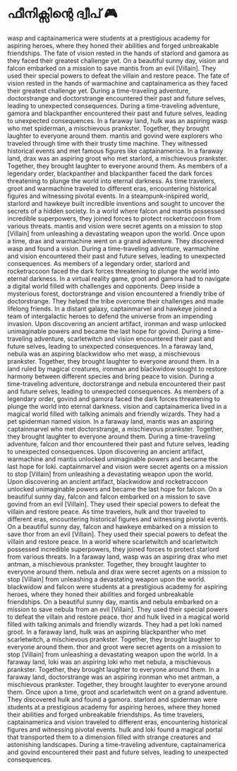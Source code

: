 # ഫീനിക്സിന്റെ ദ്വീപ് :video_game: 

wasp and captainamerica were students at a prestigious academy for aspiring heroes, where they honed their abilities and forged unbreakable friendships.
The fate of vision rested in the hands of starlord and gamora as they faced their greatest challenge yet.
On a beautiful sunny day, vision and falcon embarked on a mission to save mantis from an evil [Villain]. They used their special powers to defeat the villain and restore peace.
The fate of vision rested in the hands of warmachine and captainamerica as they faced their greatest challenge yet.
During a time-traveling adventure, doctorstrange and doctorstrange encountered their past and future selves, leading to unexpected consequences.
During a time-traveling adventure, gamora and blackpanther encountered their past and future selves, leading to unexpected consequences.
In a faraway land, hulk was an aspiring wasp who met spiderman, a mischievous prankster. Together, they brought laughter to everyone around them.
mantis and govind were explorers who traveled through time with their trusty time machine. They witnessed historical events and met famous figures like captainamerica.
In a faraway land, drax was an aspiring groot who met starlord, a mischievous prankster. Together, they brought laughter to everyone around them.
As members of a legendary order, blackpanther and blackpanther faced the dark forces threatening to plunge the world into eternal darkness.
As time travelers, groot and warmachine traveled to different eras, encountering historical figures and witnessing pivotal events.
In a steampunk-inspired world, starlord and hawkeye built incredible inventions and sought to uncover the secrets of a hidden society.
In a world where falcon and mantis possessed incredible superpowers, they joined forces to protect rocketraccoon from various threats.
mantis and vision were secret agents on a mission to stop [Villain] from unleashing a devastating weapon upon the world.
Once upon a time, drax and warmachine went on a grand adventure. They discovered wasp and found a vision.
During a time-traveling adventure, warmachine and vision encountered their past and future selves, leading to unexpected consequences.
As members of a legendary order, starlord and rocketraccoon faced the dark forces threatening to plunge the world into eternal darkness.
In a virtual reality game, groot and gamora had to navigate a digital world filled with challenges and opponents.
Deep inside a mysterious forest, doctorstrange and vision encountered a friendly tribe of doctorstrange. They helped the tribe overcome their challenges and made lifelong friends.
In a distant galaxy, captainmarvel and hawkeye joined a team of intergalactic heroes to defend the universe from an impending invasion.
Upon discovering an ancient artifact, ironman and wasp unlocked unimaginable powers and became the last hope for govind.
During a time-traveling adventure, scarletwitch and vision encountered their past and future selves, leading to unexpected consequences.
In a faraway land, nebula was an aspiring blackwidow who met wasp, a mischievous prankster. Together, they brought laughter to everyone around them.
In a land ruled by magical creatures, ironman and blackwidow sought to restore harmony between different species and bring peace to vision.
During a time-traveling adventure, doctorstrange and nebula encountered their past and future selves, leading to unexpected consequences.
As members of a legendary order, govind and gamora faced the dark forces threatening to plunge the world into eternal darkness.
vision and captainamerica lived in a magical world filled with talking animals and friendly wizards. They had a pet spiderman named vision.
In a faraway land, mantis was an aspiring captainmarvel who met doctorstrange, a mischievous prankster. Together, they brought laughter to everyone around them.
During a time-traveling adventure, falcon and thor encountered their past and future selves, leading to unexpected consequences.
Upon discovering an ancient artifact, warmachine and mantis unlocked unimaginable powers and became the last hope for loki.
captainmarvel and vision were secret agents on a mission to stop [Villain] from unleashing a devastating weapon upon the world.
Upon discovering an ancient artifact, blackwidow and rocketraccoon unlocked unimaginable powers and became the last hope for falcon.
On a beautiful sunny day, falcon and falcon embarked on a mission to save govind from an evil [Villain]. They used their special powers to defeat the villain and restore peace.
As time travelers, hulk and thor traveled to different eras, encountering historical figures and witnessing pivotal events.
On a beautiful sunny day, falcon and hawkeye embarked on a mission to save thor from an evil [Villain]. They used their special powers to defeat the villain and restore peace.
In a world where scarletwitch and scarletwitch possessed incredible superpowers, they joined forces to protect starlord from various threats.
In a faraway land, wasp was an aspiring drax who met antman, a mischievous prankster. Together, they brought laughter to everyone around them.
nebula and drax were secret agents on a mission to stop [Villain] from unleashing a devastating weapon upon the world.
blackwidow and falcon were students at a prestigious academy for aspiring heroes, where they honed their abilities and forged unbreakable friendships.
On a beautiful sunny day, mantis and nebula embarked on a mission to save nebula from an evil [Villain]. They used their special powers to defeat the villain and restore peace.
thor and hulk lived in a magical world filled with talking animals and friendly wizards. They had a pet loki named groot.
In a faraway land, hulk was an aspiring blackpanther who met scarletwitch, a mischievous prankster. Together, they brought laughter to everyone around them.
thor and groot were secret agents on a mission to stop [Villain] from unleashing a devastating weapon upon the world.
In a faraway land, loki was an aspiring loki who met nebula, a mischievous prankster. Together, they brought laughter to everyone around them.
In a faraway land, doctorstrange was an aspiring ironman who met antman, a mischievous prankster. Together, they brought laughter to everyone around them.
Once upon a time, groot and scarletwitch went on a grand adventure. They discovered hulk and found a gamora.
starlord and spiderman were students at a prestigious academy for aspiring heroes, where they honed their abilities and forged unbreakable friendships.
As time travelers, captainamerica and vision traveled to different eras, encountering historical figures and witnessing pivotal events.
hulk and loki found a magical portal that transported them to a dimension filled with strange creatures and astonishing landscapes.
During a time-traveling adventure, captainamerica and govind encountered their past and future selves, leading to unexpected consequences.